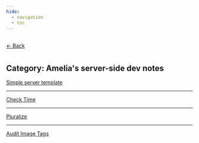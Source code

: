 ```yaml
---
hide:
  - navigation
  - toc
---
```


<div class="back-button">
    <br>
    <a href="javascript:history.back()">← Back</a>
    <br>
</div>

#
## Category: Amelia's server-side dev notes

<!-- - [Simple server template](simpleTemplate.md)
- [Check Time](checkTime.md)
- [Pluralize](pluralize.md)
- [Audit Image Tags](aduitImgTags.md) -->

<div class="pretty-index">
  <a href="../../INFO441/simpleTemplate" class="pretty-link">Simple server template</a>
  <hr>
  <a href="../../INFO441/checkTime/" class="pretty-link">Check Time</a>
  <hr>
  <a href="../../INFO441/pluralize/" class="pretty-link">Pluralize</a>
  <hr>
  <a href="../../INFO441/aduitImgTags/" class="pretty-link">Audit Image Tags</a>
</div>